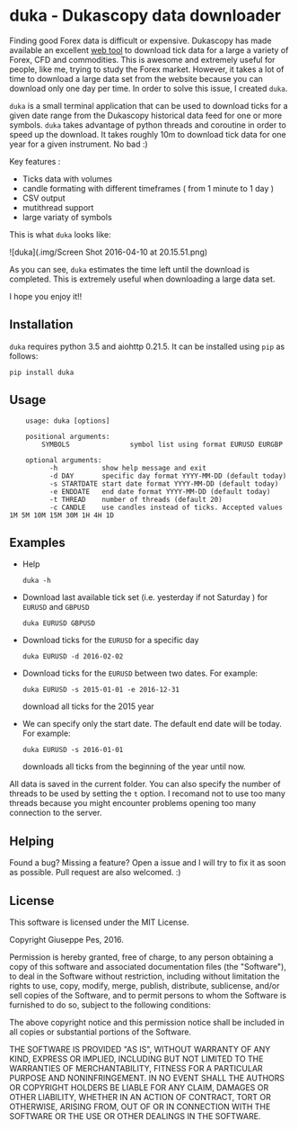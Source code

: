 # duka - Dukascopy data downloader

Finding good Forex data is difficult or expensive. Dukascopy has made available an excellent [web tool](https://www.dukascopy.com/swiss/english/marketwatch/historical/) to download tick data for a large a variety of 
Forex, CFD and commodities. This is awesome and extremely useful for people, like me, trying to study the Forex market. 
However, it takes a lot of time to download a large data set from the website because you can download only one day per time. In order to solve this issue, I created `duka`.  

`duka` is a small terminal application that can be used to download ticks for a given date range from the Dukascopy historical data feed for one or more symbols. `duka` takes advantage of python threads and coroutine in order to speed up the download. It takes roughly 10m to download tick data for  one year for a given instrument. No bad :)

Key features :
 - Ticks data with volumes
 - candle formating with different timeframes ( from 1 minute to 1 day )
 - CSV output
 - mutithread support
 - large variaty of symbols

This is what `duka` looks like:

![duka](.img/Screen Shot 2016-04-10 at 20.15.51.png)

As you can see, `duka` estimates the time left until the download is completed. This is extremely useful when downloading a large data set. 


I hope you enjoy it!! 


## Installation

`duka` requires python 3.5 and aiohttp 0.21.5. It can be installed using `pip` as follows:

```
pip install duka
```

## Usage
```
    usage: duka [options]

    positional arguments:
        SYMBOLS               symbol list using format EURUSD EURGBP 

    optional arguments:
          -h           show help message and exit
          -d DAY       specific day format YYYY-MM-DD (default today)
          -s STARTDATE start date format YYYY-MM-DD (default today)
          -e ENDDATE   end date format YYYY-MM-DD (default today)
          -t THREAD    number of threads (default 20)
          -c CANDLE    use candles instead of ticks. Accepted values 1M 5M 10M 15M 30M 1H 4H 1D
```

## Examples


- Help

   ```
   duka -h
   ```
- Download last available tick set (i.e. yesterday if not Saturday ) for `EURUSD` and `GBPUSD` 

  ```
  duka EURUSD GBPUSD 
  ```
- Download ticks for the `EURUSD` for a specific day

  ``` 
  duka EURUSD -d 2016-02-02
  ```
- Download ticks for the `EURUSD` between two dates. For example:

  ```
  duka EURUSD -s 2015-01-01 -e 2016-12-31 
  ```
  download all ticks for the 2015 year

- We can specify only the start date. The default end date will be today. For example:   
  
  ```
  duka EURUSD -s 2016-01-01
  ```
  downloads all ticks from the beginning of the year until now. 

All data is saved in the current folder. You can also specify the number of threads to be used by setting the `t` option. I recomand not to use too many threads because you might encounter problems opening too many connection to the server. 

## Helping 
Found a bug? Missing a feature? Open a issue and I will try to fix it as soon as possible. Pull request are also welcomed. :) 

## License

This software is licensed under the MIT License.

Copyright Giuseppe Pes, 2016.

Permission is hereby granted, free of charge, to any person obtaining a
copy of this software and associated documentation files (the
"Software"), to deal in the Software without restriction, including
without limitation the rights to use, copy, modify, merge, publish,
distribute, sublicense, and/or sell copies of the Software, and to permit
persons to whom the Software is furnished to do so, subject to the
following conditions:

The above copyright notice and this permission notice shall be included
in all copies or substantial portions of the Software.

THE SOFTWARE IS PROVIDED "AS IS", WITHOUT WARRANTY OF ANY KIND, EXPRESS
OR IMPLIED, INCLUDING BUT NOT LIMITED TO THE WARRANTIES OF
MERCHANTABILITY, FITNESS FOR A PARTICULAR PURPOSE AND NONINFRINGEMENT. IN
NO EVENT SHALL THE AUTHORS OR COPYRIGHT HOLDERS BE LIABLE FOR ANY CLAIM,
DAMAGES OR OTHER LIABILITY, WHETHER IN AN ACTION OF CONTRACT, TORT OR
OTHERWISE, ARISING FROM, OUT OF OR IN CONNECTION WITH THE SOFTWARE OR THE
USE OR OTHER DEALINGS IN THE SOFTWARE.



